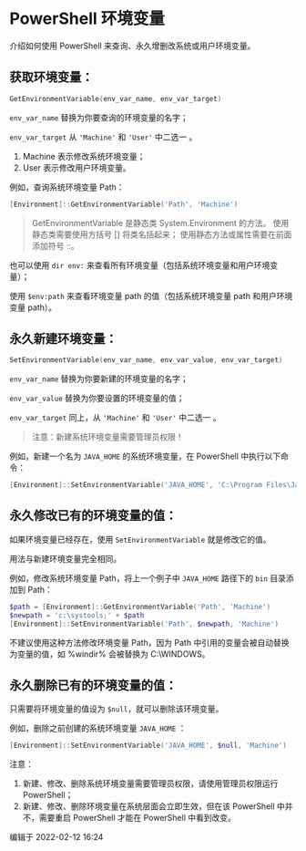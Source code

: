 # PowerShell 环境变量

介绍如何使用 PowerShell 来查询、永久增删改系统或用户环境变量。

## 获取环境变量：

```powershell
GetEnvironmentVariable(env_var_name, env_var_target)
```

`env_var_name` 替换为你要查询的环境变量的名字；

`env_var_target` 从 `'Machine'` 和 `'User'` 中二选一 。

1. Machine 表示修改系统环境变量；
2. User 表示修改用户环境变量。

例如，查询系统环境变量 Path：

```powershell
[Environment]::GetEnvironmentVariable('Path', 'Machine')
```

> GetEnvironmentVariable 是静态类 System.Environment 的方法。
> 使用静态类需要使用方括号 [] 将类名括起来；
> 使用静态方法或属性需要在前面添加符号 ::。

也可以使用 `dir env:` 来查看所有环境变量（包括系统环境变量和用户环境变量）；

使用 `$env:path` 来查看环境变量 path 的值（包括系统环境变量 path 和用户环境变量 path）。

## 永久新建环境变量：

```powershell
SetEnvironmentVariable(env_var_name, env_var_value, env_var_target)
```

`env_var_name` 替换为你要新建的环境变量的名字；

`env_var_value` 替换为你要设置的环境变量的值；

`env_var_target` 同上，从 `'Machine'` 和 `'User'` 中二选一 。

> 注意：新建系统环境变量需要管理员权限！

例如，新建一个名为 `JAVA_HOME` 的系统环境变量，在 PowerShell 中执行以下命令：

```powershell
[Environment]::SetEnvironmentVariable('JAVA_HOME', 'C:\Program Files\Java\jdk-11.0.13' , 'Machine')
```

## 永久修改已有的环境变量的值：

如果环境变量已经存在，使用 `SetEnvironmentVariable` 就是修改它的值。

用法与新建环境变量完全相同。

例如，修改系统环境变量 Path，将上一个例子中 `JAVA_HOME` 路径下的 `bin` 目录添加到 Path：

```powershell
$path = [Environment]::GetEnvironmentVariable('Path', 'Machine')
$newpath = 'c:\systools;' + $path 
[Environment]::SetEnvironmentVariable('Path', $newpath, 'Machine')
```

不建议使用这种方法修改环境变量 Path，因为 Path 中引用的变量会被自动替换为变量的值，如 %windir% 会被替换为 C:\WINDOWS。

## 永久删除已有的环境变量的值：

只需要将环境变量的值设为 `$null`，就可以删除该环境变量。

例如，删除之前创建的系统环境变量 `JAVA_HOME` ：

```powershell
[Environment]::SetEnvironmentVariable('JAVA_HOME', $null, 'Machine')
```



注意：

1. 新建、修改、删除系统环境变量需要管理员权限，请使用管理员权限运行 PowerShell；
2. 新建、修改、删除环境变量在系统层面会立即生效，但在该 PowerShell 中并不，需要重启 PowerShell 才能在 PowerShell 中看到改变。



编辑于 2022-02-12 16:24